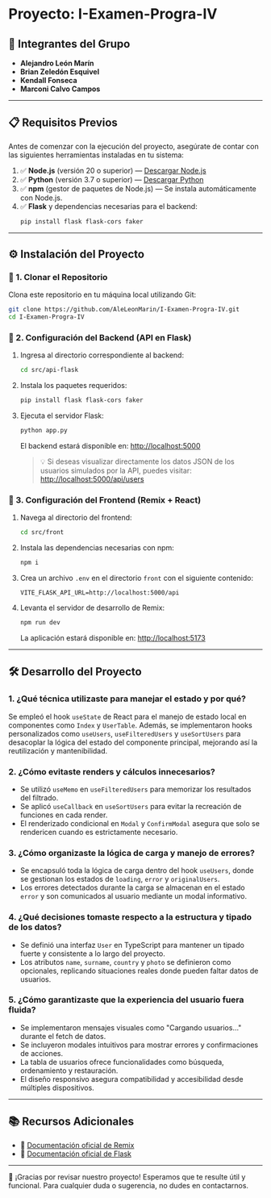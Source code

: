 # Proyecto: I-Examen-Progra-IV

## 👥 Integrantes del Grupo

- **Alejandro León Marín**
- **Brian Zeledón Esquivel**
- **Kendall Fonseca**
- **Marconi Calvo Campos**

---

## 📋 Requisitos Previos

Antes de comenzar con la ejecución del proyecto, asegúrate de contar con las siguientes herramientas instaladas en tu sistema:

1. ✅ **Node.js** (versión 20 o superior) — [Descargar Node.js](https://nodejs.org/)
2. ✅ **Python** (versión 3.7 o superior) — [Descargar Python](https://www.python.org/downloads/)
3. ✅ **npm** (gestor de paquetes de Node.js) — Se instala automáticamente con Node.js.
4. ✅ **Flask** y dependencias necesarias para el backend:
   ```bash
   pip install flask flask-cors faker
   ```

---

## ⚙️ Instalación del Proyecto

### 🔁 1. Clonar el Repositorio

Clona este repositorio en tu máquina local utilizando Git:

```bash
git clone https://github.com/AleLeonMarin/I-Examen-Progra-IV.git
cd I-Examen-Progra-IV
```

### 🧠 2. Configuración del Backend (API en Flask)

1. Ingresa al directorio correspondiente al backend:
   ```bash
   cd src/api-flask
   ```
2. Instala los paquetes requeridos:
   ```bash
   pip install flask flask-cors faker
   ```
3. Ejecuta el servidor Flask:

   ```bash
   python app.py
   ```

   El backend estará disponible en: [http://localhost:5000](http://localhost:5000)

   > 💡 Si deseas visualizar directamente los datos JSON de los usuarios simulados por la API, puedes visitar: [http://localhost:5000/api/users](http://localhost:5000/api/users)

### 🎨 3. Configuración del Frontend (Remix + React)

1. Navega al directorio del frontend:
   ```bash
   cd src/front
   ```
2. Instala las dependencias necesarias con npm:
   ```bash
   npm i
   ```
3. Crea un archivo `.env` en el directorio `front` con el siguiente contenido:
   ```env
   VITE_FLASK_API_URL=http://localhost:5000/api
   ```
4. Levanta el servidor de desarrollo de Remix:
   ```bash
   npm run dev
   ```
   La aplicación estará disponible en: [http://localhost:5173](http://localhost:5173)

---

## 🛠️ Desarrollo del Proyecto

### 1. **¿Qué técnica utilizaste para manejar el estado y por qué?**

Se empleó el hook `useState` de React para el manejo de estado local en componentes como `Index` y `UserTable`. Además, se implementaron hooks personalizados como `useUsers`, `useFilteredUsers` y `useSortUsers` para desacoplar la lógica del estado del componente principal, mejorando así la reutilización y mantenibilidad.

### 2. **¿Cómo evitaste renders y cálculos innecesarios?**

- Se utilizó `useMemo` en `useFilteredUsers` para memorizar los resultados del filtrado.
- Se aplicó `useCallback` en `useSortUsers` para evitar la recreación de funciones en cada render.
- El renderizado condicional en `Modal` y `ConfirmModal` asegura que solo se rendericen cuando es estrictamente necesario.

### 3. **¿Cómo organizaste la lógica de carga y manejo de errores?**

- Se encapsuló toda la lógica de carga dentro del hook `useUsers`, donde se gestionan los estados de `loading`, `error` y `originalUsers`.
- Los errores detectados durante la carga se almacenan en el estado `error` y son comunicados al usuario mediante un modal informativo.

### 4. **¿Qué decisiones tomaste respecto a la estructura y tipado de los datos?**

- Se definió una interfaz `User` en TypeScript para mantener un tipado fuerte y consistente a lo largo del proyecto.
- Los atributos `name`, `surname`, `country` y `photo` se definieron como opcionales, replicando situaciones reales donde pueden faltar datos de usuarios.

### 5. **¿Cómo garantizaste que la experiencia del usuario fuera fluida?**

- Se implementaron mensajes visuales como "Cargando usuarios..." durante el fetch de datos.
- Se incluyeron modales intuitivos para mostrar errores y confirmaciones de acciones.
- La tabla de usuarios ofrece funcionalidades como búsqueda, ordenamiento y restauración.
- El diseño responsivo asegura compatibilidad y accesibilidad desde múltiples dispositivos.

---

## 📚 Recursos Adicionales

- 📖 [Documentación oficial de Remix](https://remix.run/docs)
- 📖 [Documentación oficial de Flask](https://flask.palletsprojects.com/)

---

🚀 ¡Gracias por revisar nuestro proyecto! Esperamos que te resulte útil y funcional. Para cualquier duda o sugerencia, no dudes en contactarnos.
